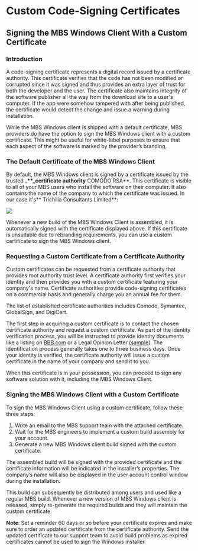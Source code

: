 # Custom Code-Signing Certificates

## Signing the MBS Windows Client With a Custom Certificate

### Introduction

A code-signing certificate represents a digital record issued by a certificate authority. This certificate verifies that the code has not been modified or corrupted since it was signed and thus provides an extra layer of trust for both the developer and the user. The certificate also maintains integrity of the software publisher all the way from the download site to a user's computer. If the app were somehow tampered with after being published, the certificate would detect the change and issue a warning during installation.

While the MBS Windows client is shipped with a default certificate, MBS providers do have the option to sign the MBS Windows client with a custom certificate. This might be useful for white-label purposes to ensure that each aspect of the software is marked by the provider’s branding.

### The Default Certificate of the MBS Windows Client

By default, the MBS Windows client is signed by a certificate issued by the trusted \_**\*\*\_certificate authority** COMODO RSA**. This certificate is visible to all of your MBS users who install the software on their computer. It also contains the name of the company to which the certificate was issued. In our case it's** Trichilia Consultants Limited\*\*:

![](https://github.com/rzakiev/documentation/tree/825c2f64ff90af49b1daa32930a61d866bc1dc67/.gitbook/assets/screenshot-2018-10-16-at-16.14.17.png)

Whenever a new build of the MBS Windows Client is assembled, it is automatically signed with the certificate displayed above. If this certificate is unsuitable due to rebranding requirements, you can use a custom certificate to sign the MBS Windows client.

### Requesting a Custom Certificate from a Certificate Authority

Custom certificates can be requested from a certificate authority that provides root authority trust level. A certificate authority first verifies your identity and then provides you with a custom certificate featuring your company's name. Certificate authorities provide code-signing certificates on a commercial basis and generally charge you an annual fee for them.

The list of established certificate authorities includes Comodo, Symantec, GlobalSign, and DigiCert.

The first step in acquiring a custom certificate is to contact the chosen certificate authority and request a custom certificate. As part of the identity verification process, you will be instructed to provide identity documents like a listing on [BBB.com](https://github.com/rzakiev/documentation/tree/825c2f64ff90af49b1daa32930a61d866bc1dc67/web-console/drafts/www.BBB.com) or a Legal Opinion Letter \([sample](https://support.comodo.com/index.php?/Knowledgebase/Article/GetAttachment/1231/1676481)\). The identification process generally takes one to three business days. Once your identity is verified, the certificate authority will issue a custom certificate in the name of your company and send it to you.

When this certificate is in your possession, you can proceed to sign any software solution with it, including the MBS Windows Client.

### Signing the MBS Windows Client with a Custom Certificate

To sign the MBS Windows Client using a custom certificate, follow these three steps:

1. Write an email to the MBS support team with the attached certificate. 
2. Wait for the MBS engineers to implement a custom build assembly for your account.
3. Generate a new MBS Windows client build signed with the custom certificate.

The assembled build will be signed with the provided certificate and the certificate information will be indicated in the installer’s properties. The company’s name will also be displayed in the user account control window during the installation.

This build can subsequently be distributed among users and used like a regular MBS build. Whenever a new version of MBS Windows client is released, simply re-generate the required builds and they will maintain the custom certificate.

**Note**: Set a reminder 60 days or so before your certificate expires and make sure to order an updated certificate from the certificate authority. Send the updated certificate to our support team to avoid build problems as expired certificates cannot be used to sign the Windows installer.

